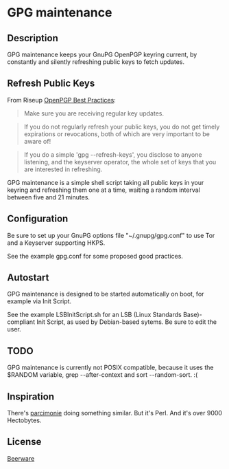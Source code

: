 GPG maintenance
===============

Description
-----------

GPG maintenance keeps your GnuPG OpenPGP keyring current, by constantly and silently refreshing public keys to fetch updates.

Refresh Public Keys
-------------------

From Riseup [OpenPGP Best Practices](https://help.riseup.net/en/security/message-security/openpgp/gpg-best-practices):

> Make sure you are receiving regular key updates.

> If you do not regularly refresh your public keys, you do not get timely expirations or revocations, both of which are very important to be aware of!

> If you do a simple 'gpg --refresh-keys', you disclose to anyone listening, and the keyserver operator, the whole set of keys that you are interested in refreshing.

GPG maintenance is a simple shell script taking all public keys in your keyring and refreshing them one at a time, waiting a random interval between five and 21 minutes.

Configuration
-------------

Be sure to set up your GnuPG options file "~/.gnupg/gpg.conf" to use Tor and a Keyserver supporting HKPS.

See the example gpg.conf for some proposed good practices.

Autostart
---------

GPG maintenance is designed to be started automatically on boot, for example via Init Script.

See the example LSBInitScript.sh for an LSB (Linux Standards Base)-compliant Init Script, as used by Debian-based sytems. Be sure to edit the user.

TODO
----

GPG maintenance is currently not POSIX compatible, because it uses the $RANDOM variable, grep --after-context and sort --random-sort. :(

Inspiration
-----------

There's [parcimonie](https://gaffer.ptitcanardnoir.org/intrigeri/code/parcimonie/) doing something similar. But it's Perl. And it's over 9000 Hectobytes.

License
-------

[Beerware](https://en.wikipedia.org/wiki/Beerware)
